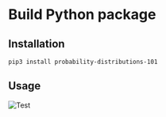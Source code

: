 # Build Python package
## Installation 
    pip3 install probability-distributions-101
## Usage
   ![Test](https://user-images.githubusercontent.com/45710599/136777508-3a70fd99-d0ad-4e5d-a43f-c4521ea15ec2.png)
 
